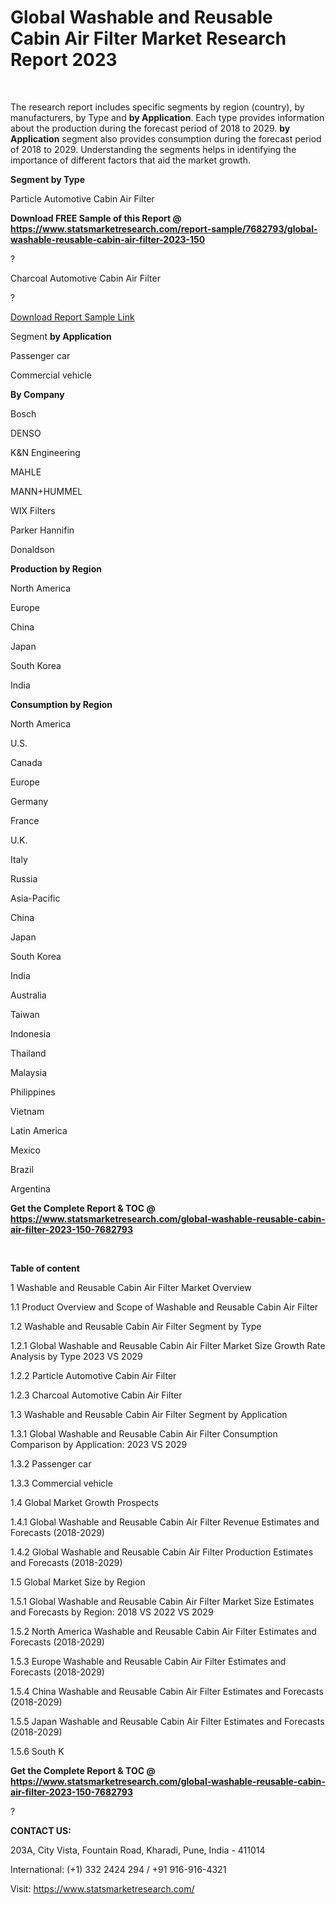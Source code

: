 <h1>Global Washable and Reusable Cabin Air Filter Market Research Report 2023</h1><br/><p>The research report includes specific segments by region (country), by manufacturers, by Type and <strong>by Application</strong>. Each type provides information about the production during the forecast period of 2018 to 2029. <strong>by Application</strong> segment also provides consumption during the forecast period of 2018 to 2029. Understanding the segments helps in identifying the importance of different factors that aid the market growth.</p>
 
 
 
 <p><strong>Segment by Type</strong></p>
 
 
 
 <p>Particle Automotive Cabin Air Filter</p>
 
 
 
 <div><b>Download FREE Sample of this Report @ <a href="https://www.statsmarketresearch.com/download-free-sample/7682793/global-washable-reusable-cabin-air-filter-2023-150">https://www.statsmarketresearch.com/report-sample/7682793/global-washable-reusable-cabin-air-filter-2023-150</a></b></div>
 
 
 
 <p>? </p>
 
 
 
 <p>Charcoal Automotive Cabin Air Filter</p>
 
 
 
 <p>? </p>
 
 
 
 <p><a href="https://www.statsmarketresearch.com/download-free-sample/7682793/global-washable-reusable-cabin-air-filter-2023-150">Download Report Sample Link</a></p>
 
 
 
 <p>Segment <strong>by Application</strong></p>
 
 
 
 <p>Passenger car</p>
 
 
 
 <p>Commercial vehicle</p>
 
 
 
 <p><strong>By Company</strong></p>
 
 
 
 <p>Bosch</p>
 
 
 
 <p>DENSO</p>
 
 
 
 <p>K&N Engineering</p>
 
 
 
 <p>MAHLE</p>
 
 
 
 <p>MANN+HUMMEL</p>
 
 
 
 <p>WIX Filters</p>
 
 
 
 <p>Parker Hannifin</p>
 
 
 
 <p>Donaldson</p>
 
 
 
 <p><strong>Production by Region</strong></p>
 
 
 
 <p>North America</p>
 
 
 
 <p>Europe</p>
 
 
 
 <p>China</p>
 
 
 
 <p>Japan</p>
 
 
 
 <p>South Korea</p>
 
 
 
 <p>India</p>
 
 
 
 <p><strong>Consumption by Region</strong></p>
 
 
 
 <p>North America</p>
 
 
 
 <p>U.S.</p>
 
 
 
 <p>Canada</p>
 
 
 
 <p>Europe</p>
 
 
 
 <p>Germany</p>
 
 
 
 <p>France</p>
 
 
 
 <p>U.K.</p>
 
 
 
 <p>Italy</p>
 
 
 
 <p>Russia</p>
 
 
 
 <p>Asia-Pacific</p>
 
 
 
 <p>China</p>
 
 
 
 <p>Japan</p>
 
 
 
 <p>South Korea</p>
 
 
 
 <p>India</p>
 
 
 
 <p>Australia</p>
 
 
 
 <p>Taiwan</p>
 
 
 
 <p>Indonesia</p>
 
 
 
 <p>Thailand</p>
 
 
 
 <p>Malaysia</p>
 
 
 
 <p>Philippines</p>
 
 
 
 <p>Vietnam</p>
 
 
 
 <p>Latin America</p>
 
 
 
 <p>Mexico</p>
 
 
 
 <p>Brazil</p>
 
 
 
 <p>Argentina</p>
 
 
 
 <div><b>Get the Complete Report & TOC @ <a href="https://www.statsmarketresearch.com/global-washable-reusable-cabin-air-filter-2023-150-7682793">https://www.statsmarketresearch.com/global-washable-reusable-cabin-air-filter-2023-150-7682793</a></b></div>
 
 
 
 <p><br />
 
 <b>Table of content</b></p>
 
 
 
 <p>1 Washable and Reusable Cabin Air Filter Market Overview<br />
 
 1.1 Product Overview and Scope of Washable and Reusable Cabin Air Filter<br />
 
 1.2 Washable and Reusable Cabin Air Filter Segment by Type<br />
 
 1.2.1 Global Washable and Reusable Cabin Air Filter Market Size Growth Rate Analysis by Type 2023 VS 2029<br />
 
 1.2.2 Particle Automotive Cabin Air Filter<br />
 
 1.2.3 Charcoal Automotive Cabin Air Filter<br />
 
 1.3 Washable and Reusable Cabin Air Filter Segment by Application<br />
 
 1.3.1 Global Washable and Reusable Cabin Air Filter Consumption Comparison by Application: 2023 VS 2029<br />
 
 1.3.2 Passenger car<br />
 
 1.3.3 Commercial vehicle<br />
 
 1.4 Global Market Growth Prospects<br />
 
 1.4.1 Global Washable and Reusable Cabin Air Filter Revenue Estimates and Forecasts (2018-2029)<br />
 
 1.4.2 Global Washable and Reusable Cabin Air Filter Production Estimates and Forecasts (2018-2029)<br />
 
 1.5 Global Market Size by Region<br />
 
 1.5.1 Global Washable and Reusable Cabin Air Filter Market Size Estimates and Forecasts by Region: 2018 VS 2022 VS 2029<br />
 
 1.5.2 North America Washable and Reusable Cabin Air Filter Estimates and Forecasts (2018-2029)<br />
 
 1.5.3 Europe Washable and Reusable Cabin Air Filter Estimates and Forecasts (2018-2029)<br />
 
 1.5.4 China Washable and Reusable Cabin Air Filter Estimates and Forecasts (2018-2029)<br />
 
 1.5.5 Japan Washable and Reusable Cabin Air Filter Estimates and Forecasts (2018-2029)<br />
 
 1.5.6 South K</p>
 
 
 
 <div><b>Get the Complete Report & TOC @ <a href="https://www.statsmarketresearch.com/global-washable-reusable-cabin-air-filter-2023-150-7682793">https://www.statsmarketresearch.com/global-washable-reusable-cabin-air-filter-2023-150-7682793</a></b></div>
 
 
 
 <p>? </p>
 
 
 
 <p><b>CONTACT US:</b><br />
 
 203A, City Vista, Fountain Road, Kharadi, Pune, India - 411014<br />
 
 International: (+1) 332 2424 294 / +91 916-916-4321<br />
 
 Visit: <a href="https://www.statsmarketresearch.com/">https://www.statsmarketresearch.com/</a></p>